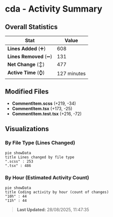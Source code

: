 # cda - Activity Summary 

## Overall Statistics

| Stat                   | Value                                                             |
| ---------------------- | ----------------------------------------------------------------- |
| **Lines Added** (➕)   | 608                                          |
| **Lines Removed** (➖) | 131                                        |
| **Net Change** (↕)    | 477                |
| **Active Time** (⌚)   | 127 minutes |


## Modified Files
- **CommentItem.scss** (+219, -34)
- **CommentItem.tsx** (+173, -25)
- **CommentItem.test.tsx** (+216, -72)

## Visualizations

### By File Type (Lines Changed)

```mermaid
pie showData
title Lines changed by file type
".scss" : 253
".tsx" : 486
```

### By Hour (Estimated Activity Count)

```mermaid
pie showData
title Coding activity by hour (count of changes)
"10h" : 44
"11h" : 44
```


> **Last Updated:** 28/08/2025, 11:47:35
